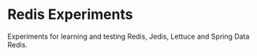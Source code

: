# Redis Experiments

Experiments for learning and testing Redis, Jedis, Lettuce and Spring Data Redis.
